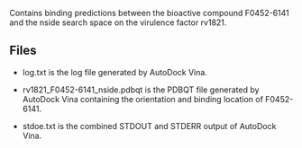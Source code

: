 Contains binding predictions between the bioactive compound F0452-6141 and the nside search space on the virulence factor rv1821.

## Files

- log.txt is the log file generated by AutoDock Vina.

- rv1821_F0452-6141_nside.pdbqt is the PDBQT file generated by AutoDock Vina containing the orientation and binding location of F0452-6141.

- stdoe.txt is the combined STDOUT and STDERR output of AutoDock Vina.

